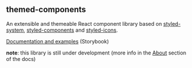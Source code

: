 ## themed-components
An extensible and themeable React component library based on [styled-system](https://styled-system.com/), [styled-components](https://styled-components.com/) and [styled-icons](https://styled-icons.js.org/).

[Documentation and examples](https://pilulerouge.dev/themed-components) (Storybook) 

**note**: this library is still under development (more info in the [About](https://pilulerouge.dev/themed-components) section of the docs)  

